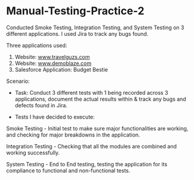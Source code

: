 # Manual-Testing-Practice-2
Conducted Smoke Testing, Integration Testing, and System Testing on 3 different applications. I used Jira to track any bugs found.

Three applications used:

1. Website: www.travelguzs.com
2. Website: www.demoblaze.com
3. Salesforce Application: Budget Bestie




Scenario: 



-	Task: Conduct 3 different tests with 1 being recorded across 3 applications, document the actual results within & track any bugs and defects found in Jira.

-	Tests I have decided to execute: 

Smoke Testing -  Initial test to make sure major functionalities are working, and checking for major breakdowns in the application.

Integration Testing -  Checking that all the modules are combined and working successfully.

System Testing -  End to End testing, testing the application for its compliance to functional and non-functional tests.


